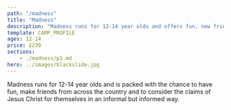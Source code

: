 ```yaml
---
path: "/madness"
title: "Madness"
description: "Madness runs for 12-14 year olds and offers fun, new friends, and time to consider the claims of Jesus Christ."
template: CAMP_PROFILE
ages: 12-14
price: £239
sections:
    - ./madness/p1.md
hero: ../images/blackslide.jpg
---
```

Madness runs for 12-14 year olds and is packed with the chance to have fun, make friends from across the country and to consider the claims of Jesus Christ for themselves in an informal but informed way.
